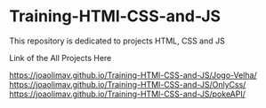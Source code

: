 # Training-HTMl-CSS-and-JS
This repository is dedicated to projects HTML, CSS and JS

Link of the All Projects Here

   https://joaolimav.github.io/Training-HTMl-CSS-and-JS/Jogo-Velha/ <br>
   https://joaolimav.github.io/Training-HTMl-CSS-and-JS/OnlyCss/ <br>
   https://joaolimav.github.io/Training-HTMl-CSS-and-JS/pokeAPI/ <br>

   
